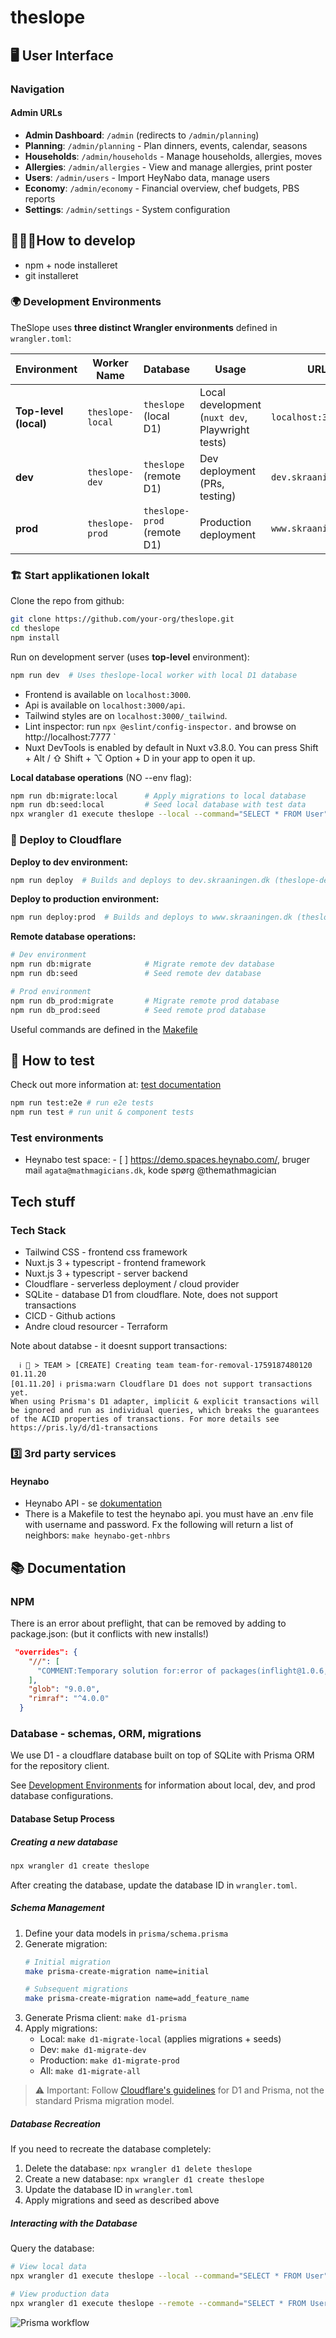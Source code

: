 # theslope

## 🖥️ User Interface

### Navigation
#### Admin URLs
- **Admin Dashboard**: `/admin` (redirects to `/admin/planning`)
- **Planning**: `/admin/planning` - Plan dinners, events, calendar, seasons
- **Households**: `/admin/households` - Manage households, allergies, moves
- **Allergies**: `/admin/allergies` - View and manage allergies, print poster
- **Users**: `/admin/users` - Import HeyNabo data, manage users
- **Economy**: `/admin/economy` - Financial overview, chef budgets, PBS reports
- **Settings**: `/admin/settings` - System configuration

## 👩🏽‍💻How to develop
- npm + node  installeret
- git installeret

### 🌍 Development Environments

TheSlope uses **three distinct Wrangler environments** defined in `wrangler.toml`:

| Environment | Worker Name | Database | Usage | URL |
|-------------|-------------|----------|-------|-----|
| **Top-level (local)** | `theslope-local` | `theslope` (local D1) | Local development (`nuxt dev`, Playwright tests) | `localhost:3000` |
| **dev** | `theslope-dev` | `theslope` (remote D1) | Dev deployment (PRs, testing) | `dev.skraaningen.dk` |
| **prod** | `theslope-prod` | `theslope-prod` (remote D1) | Production deployment | `www.skraaningen.dk` |

###  🏗️ Start applikationen lokalt
Clone the repo from github:

```bash
git clone https://github.com/your-org/theslope.git
cd theslope
npm install
```

Run on development server (uses **top-level** environment):

```bash
npm run dev  # Uses theslope-local worker with local D1 database
```

- Frontend is available on `localhost:3000`.
- Api is available on `localhost:3000/api`.
- Tailwind styles are on `localhost:3000/_tailwind`.
- Lint inspector: run `npx @eslint/config-inspector.` and browse on` ` http://localhost:7777 `
- Nuxt DevTools is enabled by default in Nuxt v3.8.0. You can press Shift + Alt / ⇧ Shift + ⌥ Option + D in your app to open it up.

**Local database operations** (NO --env flag):
```bash
npm run db:migrate:local      # Apply migrations to local database
npm run db:seed:local         # Seed local database with test data
npx wrangler d1 execute theslope --local --command="SELECT * FROM User"
```

### 🚀 Deploy to Cloudflare

**Deploy to dev environment:**
```bash
npm run deploy  # Builds and deploys to dev.skraaningen.dk (theslope-dev worker)
```

**Deploy to production environment:**
```bash
npm run deploy:prod  # Builds and deploys to www.skraaningen.dk (theslope-prod worker)
```

**Remote database operations:**
```bash
# Dev environment
npm run db:migrate            # Migrate remote dev database
npm run db:seed               # Seed remote dev database

# Prod environment
npm run db_prod:migrate       # Migrate remote prod database
npm run db_prod:seed          # Seed remote prod database
```

Useful commands are defined in the [Makefile](./Makefile)

## 🤖 How to test
Check out more information at: [test documentation](docs/testing.md)
```bash
npm run test:e2e # run e2e tests
npm run test # run unit & component tests
```
### Test environments
-  Heynabo test space: - [ ] https://demo.spaces.heynabo.com/, bruger mail `agata@mathmagicians.dk`, kode spørg @themathmagician

## Tech stuff

### Tech Stack
- Tailwind CSS - frontend css framework
- Nuxt.js 3  + typescript - frontend framework
- Nuxt.js 3  + typescript - server backend
- Cloudflare - serverless deployment  / cloud provider
- SQLite - database D1 from cloudflare. Note, does not support transactions
- CICD - Github actions
- Andre cloud resourcer - Terraform

Note about databse - it doesnt support transactions:
```
  ℹ 👥 > TEAM > [CREATE] Creating team team-for-removal-1759187480120                                                                  01.11.20
[01.11.20] ℹ prisma:warn Cloudflare D1 does not support transactions yet. 
When using Prisma's D1 adapter, implicit & explicit transactions will be ignored and run as individual queries, which breaks the guarantees of the ACID properties of transactions. For more details see https://pris.ly/d/d1-transactions
```

### 3️⃣ 3rd party services
#### Heynabo
- Heynabo API - se  [dokumentation](https://heynabo.atlassian.net/wiki/external/N2QzNGVkM2ZiMzg1NDkwZDk2NTBiYWYyMzA0ZWJjNmQ)
- There is a Makefile to test the heynabo api. you must have an .env file with username and password. Fx the following will return a list of neighbors:
```make heynabo-get-nhbrs```


## 📚 Documentation
### NPM
There is an error about preflight, that can be removed by adding to package.json: (but it conflicts with new installs!)
```json
 "overrides": {
    "//": [
      "COMMENT:Temporary solution for:error of packages(inflight@1.0.6, rimraf@3.0.2, glob@7.2.31) https://github.com/vercel/next.js/issues/66239"
    ],
    "glob": "9.0.0",
    "rimraf": "^4.0.0"
  }
```

### Database - schemas, ORM, migrations
We use D1 - a cloudflare database built on top of SQLite with Prisma ORM for the repository client.

See [Development Environments](#-development-environments) for information about local, dev, and prod database configurations.

#### Database Setup Process

##### Creating a new database
```bash
npx wrangler d1 create theslope
```

After creating the database, update the database ID in `wrangler.toml`.

##### Schema Management
1. Define your data models in `prisma/schema.prisma`
2. Generate migration:
   ```bash
   # Initial migration
   make prisma-create-migration name=initial

   # Subsequent migrations
   make prisma-create-migration name=add_feature_name
   ```
3. Generate Prisma client: `make d1-prisma`
4. Apply migrations:
   - Local: `make d1-migrate-local` (applies migrations + seeds)
   - Dev: `make d1-migrate-dev`
   - Production: `make d1-migrate-prod`
   - All: `make d1-migrate-all`

> ⚠️ Important: Follow [Cloudflare's guidelines](https://developers.cloudflare.com/d1/tutorials/d1-and-prisma-orm/) for D1 and Prisma, not the standard Prisma migration model.

##### Database Recreation
If you need to recreate the database completely:
1. Delete the database: `npx wrangler d1 delete theslope`
2. Create a new database: `npx wrangler d1 create theslope`
3. Update the database ID in `wrangler.toml`
4. Apply migrations and seed as described above

##### Interacting with the Database
Query the database:
```bash
# View local data
npx wrangler d1 execute theslope --local --command="SELECT * FROM User"

# View production data
npx wrangler d1 execute theslope --remote --command="SELECT * FROM User"
```

![Prisma workflow](https://www.prisma.io/docs/assets/images/prisma-client-generation-workflow-3b42c24d27aef3025f2eb4ffc4644642.png)
